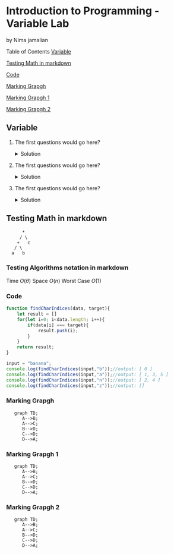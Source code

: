 # Introduction to Programming - Variable Lab
by Nima jamalian

Table of Contents
[Variable](#variable)

[Testing Math in markdown](#testing-math-in-markdown)

[Code](#code)

[Marking Grapgh](#marking-grapgh)

[Marking Grapgh 1](#marking-grapgh-1)

[Marking Grapgh 2](#marking-grapgh-2)

## Variable
1. The first questions would go here?
	<details>
	<summary>Solution</summary>
	
	This is the answer to that question.
	```javascript
	function findCharIndices(data, target){
	    let result = [];
	    for(let i=0; i<data.length; i++){
	        if(data[i] === target){
	            result.push(i);
	        }
	    }
	    return result;
	}
	
	input = "banana";
	console.log(findCharIndices(input,"b"));//output: [ 0 ]
	console.log(findCharIndices(input,"a"));//output: [ 1, 3, 5 ]
	console.log(findCharIndices(input,"n"));//output: [ 2, 4 ]
	console.log(findCharIndices(input,"z"));//output: []
	```

	</details>

1. The first questions would go here?
	<details>
	<summary>Solution</summary>
	
	This is the answer to that question.
	```javascript
	function findCharIndices(data, target){
	    let result = []
	    for(let i=0; i<data.length; i++){
	        if(data[i] === target){
	            result.push(i);
	        }
	    }
	    return result;
	}
	
	input = "banana";
	console.log(findCharIndices(input,"b"));//output: [ 0 ]
	console.log(findCharIndices(input,"a"));//output: [ 1, 3, 5 ]
	console.log(findCharIndices(input,"n"));//output: [ 2, 4 ]
	console.log(findCharIndices(input,"z"));//output: []
	```

	</details>
1. The first questions would go here?
	<details>
	<summary>Solution</summary>
	
	This is the answer to that question.
	```javascript
	function findCharIndices(data, target){
	    let result = []
	    for(let i=0; i<data.length; i++){
	        if(data[i] === target){
	            result.push(i);
	        }
	    }
	    return result;
	}
	
	input = "banana";
	console.log(findCharIndices(input,"b"));//output: [ 0 ]
	console.log(findCharIndices(input,"a"));//output: [ 1, 3, 5 ]
	console.log(findCharIndices(input,"n"));//output: [ 2, 4 ]
	console.log(findCharIndices(input,"z"));//output: []
	```

	</details>
## Testing Math in markdown
          *
         / \
        +   c
       / \
      a   b

### Testing Algorithms notation in markdown
Time $O(\theta)$
Space $O(n)$
Worst Case $O(1)$

### Code
```javascript
function findCharIndices(data, target){
    let result = []
    for(let i=0; i<data.length; i++){
        if(data[i] === target){
            result.push(i);
        }
    }
    return result;
}

input = "banana";
console.log(findCharIndices(input,"b"));//output: [ 0 ]
console.log(findCharIndices(input,"a"));//output: [ 1, 3, 5 ]
console.log(findCharIndices(input,"n"));//output: [ 2, 4 ]
console.log(findCharIndices(input,"z"));//output: []
```

### Marking Grapgh
```mermaid
   graph TD;
      A-->B;
      A-->C;
      B-->D;
      C-->D;
	  D-->A;
```

### Marking Grapgh 1
```mermaid
   graph TD;
      A-->B;
      A-->C;
      B-->D;
      C-->D;
	  D-->A;
```

### Marking Grapgh 2
```mermaid
   graph TD;
      A-->B;
      A-->C;
      B-->D;
      C-->D;
	  D-->A;
```
